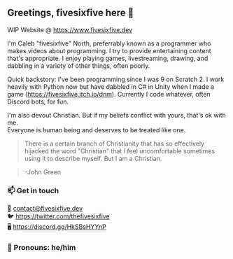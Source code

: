 ## Greetings, fivesixfive here 👋
WIP Website @ https://www.fivesixfive.dev

I'm Caleb "fivesixfive" North, preferrably known as a programmer who makes
videos about programming. I try to provide entertaining content that's
appropriate.  I enjoy playing games, livestreaming, drawing, and dabbling in a variety
of other things, often poorly. 

Quick backstory: I've been programming since I was 9 on Scratch 2.
I work heavily with Python now but have dabbled in C# in Unity when
I made a game (https://fivesixfive.itch.io/dnm). Currently I code
whatever, often Discord bots, for fun.

I'm also devout Christian. But if my beliefs conflict with yours, that's ok with me.\
Everyone is human being and deserves to be treated like one.

> There is a certain branch of Christianity that has so
> effectively hijacked the word "Christian" that I feel 
> uncomfortable sometimes using it to describe myself. But
> I am a Christian.

> -John Green

### 📫 Get in touch
📧 contact@fivesixfive.dev\
🐦 https://twitter.com/thefivesixfive \
🖥️ https://discord.gg/HkSBsHYYnP

### 💬 Pronouns: he/him
